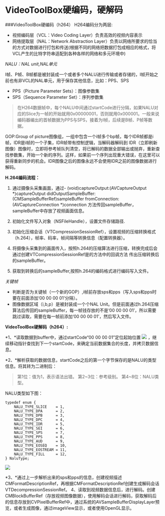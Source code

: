 # VideoToolBox硬编码，硬解码

###VideoToolBox硬编码（h264）
H264编码分为两层:
* 视频编码层（VCL：Video Coding Layer）负责高效的视频内容表示
* 网络提取层（NAL：Network Abstraction Layer）负责以网络所要求的恰当的方式对数据进行打包和传送(根据不同的网络把数据打包成相应的格式，将VCL产生的比特字符串适配到各种各样的网络和多元环境中)

*NALU：NAL unit,NAL单元*

I帧、P帧、B帧都是被封装成一个或者多个NALU进行传输或者存储的，I帧开始之前也有非VCL的NAL单元，用于保存其他信息，比如：PPS、SPS
* PPS（Picture Parameter Sets）：图像参数集
* SPS（Sequence Parameter Set）：序列参数集

>在H264数据帧中，每个NALU中间通过startCode进行分隔，如果NALU对应的Slice为一帧的开始就用0x00000001，否则就用0x000001。一般来说编码器编出的首帧数据为PPS与SPS，接着为I帧，后续是B帧、P帧等数据。


GOP:Group of picture图像组，一组中包含一个i帧多个bp帧，每个IDR帧都是i帧，IDR是i帧的一个子集，IDR帧带有控制逻辑，当解码器解码到 IDR（立即刷新图像）图像时，立即将参考帧队列清空，将已解码的数据全部输出或抛弃，重新查找参数集，开始一个新的序列。这样，如果前一个序列出现重大错误，在这里可以获得重新同步的机会。IDR图像之后的图像永远不会使用IDR之前的图像数据进行解码。

**H.264编码流程：**
1. 通过摄像头采集画面，通过- (void)captureOutput:(AVCaptureOutput *)captureOutput didOutputSampleBuffer:(CMSampleBufferRef)sampleBuffer fromConnection:(AVCaptureConnection *)connection 方法传回sampleBuffer，sampleBuffer中存放了视频画面信息。

2. 初始化文件写入对象（NSFileHandle），设置文件存储路径.

3. 初始化压缩会话（VTCompressionSessionRef），设置视频的压缩转换格式（h.264），帧率、码率，帧间隔等转换信息（配置转换器）。

4. 将摄像头采集到的画面传入，按照h.264的压缩算法进行压缩，转换完成后会通过创建VTCompressionSessionRef是的方法中的回调方法
传出压缩转换后的sampleBuffer。

5. 获取到转换后的sampleBuffer,按照h.264的编码格式进行编码写入文件。

*关键帧*
* 判断是否为关键帧（一个新的GOP）,i帧前存放sps和pps（写入sps和pps时要在前面添加‘00 00 00 01’分隔）。
* 图像数据区域（i,b,p）是被封装成一个个NAL Unit。但是前面通过h.264压缩算法后传回的sampleBuffer，每一帧钱存放的不是‘00 00 00 01’，所以需要跳过读取，需要在每一帧前添加‘00 00 00 01’，然后写入文件。

**VideoToolBox硬解码（h264）:**

*1、*读取数据到buffer中，通过startCode“00 00 00 01”定位起始位置
![](https://cl.ly/0z1f3z0a3s2M/download/Pasted%20Graphic%203.tiff)
，继续移动指针查找到下一个startCode，来确定当前数据集合的长度，并拷贝数据信息。

*2、*解析获取的数据信息，startCode之后的第一个字节保存的是NALU的类型信息。将其转为二进制后：
>第1位：值为1，表示语法出错。
>第2~3位：参考级别。
>第4~8位：NALU类型。

NALU类型如下图：
```
typedef enum {
    NALU_TYPE_SLICE    = 1,
    NALU_TYPE_DPA      = 2,
    NALU_TYPE_DPB      = 3,
    NALU_TYPE_DPC      = 4,
    NALU_TYPE_IDR      = 5,
    NALU_TYPE_SEI      = 6,
    NALU_TYPE_SPS      = 7,
    NALU_TYPE_PPS      = 8,
    NALU_TYPE_AUD      = 9,
    NALU_TYPE_EOSEQ    = 10,
    NALU_TYPE_EOSTREAM = 11,
    NALU_TYPE_FILL     = 12,
} NaluType;
```
![](https://cl.ly/1I0q1u0U0i1z/download/NAL%E5%8D%95%E5%85%83%E7%B1%BB%E5%9E%8B.png)

*3、*通过上一步解析出来的sps和pps的信息，创建视频描述CMFormatDescriptionRef，再根据CMFormatDescriptionRef创建生成解码会话VTDecompressionSessionRef。
4、读取到视频数据信息后，进行解码。创建CMBlockBufferRef（存放视频图像数据），使用解码会话进行解码，获取解码后的信息存放到CVPixelBufferRef中，通过系统的AVSampleBufferDisplayLayer预览，或者生成图像，通过imageView显示，或者使用OpenGL显示。
